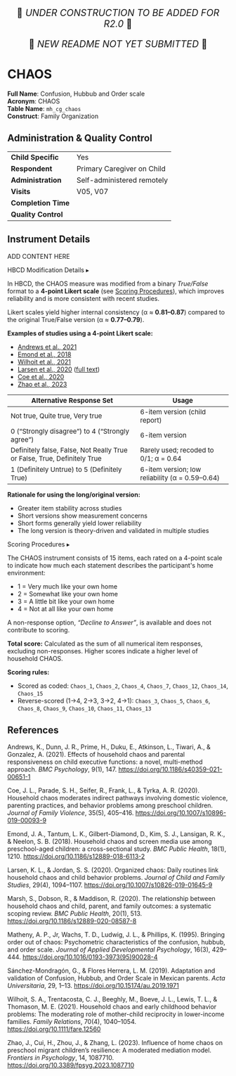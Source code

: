 <p style="text-align: center; font-size: 1.5em;">🚧 <i>UNDER CONSTRUCTION TO BE ADDED FOR R2.0</i> 🚧 </p>
<p style="text-align: center; font-size: 1.5em;">🚧 <i>NEW README NOT YET SUBMITTED</i> 🚧 </p>

# CHAOS

**Full Name**: Confusion, Hubbub and Order scale                    
**Acronym**: CHAOS          
**Table Name**: `mh_cg_chaos`           
**Construct**: Family Organization

## Administration & Quality Control

<table class="table-no-vertical-lines" style="width: 100%; border-collapse: collapse; table-layout: fixed;">
<tbody>
<tr><td><b>Child Specific</b></td>
<td>Yes</td></tr>
<tr><td><b>Respondent</b></td>
<td>Primary Caregiver on Child</td></tr>
<tr><td><b>Administration</b></td>
<td style="word-wrap: break-word; white-space: normal;">Self-administered remotely</td></tr>
<tr><td><b>Visits</b></td>
<td>V05, V07</td></tr>
<tr><td><b>Completion Time</b></td>
<td></td></tr>
<tr><td><b>Quality Control</b></td>
<td style="word-wrap: break-word; white-space: normal;"></td></tr>
</tbody>
</table>

## Instrument Details

ADD CONTENT HERE

<div id="hbcd-mod" class="table-banner" onclick="toggleCollapse(this)">
  <span class="emoji"><i class="fa fa-gear"></i></span>
  <span class="text-with-link">
    <span class="text">HBCD Modification Details</span>
    <a class="anchor-link" href="#hbcd-mod" title="Copy link">
      <i class="fa-solid fa-link"></i>
    </a>
  </span>
  <span class="arrow">▸</span>
</div>
<div class="collapsible-content">
  <p>In HBCD, the CHAOS measure was modified from a binary <em>True/False</em> format to a <strong>4-point Likert scale</strong> (see <a href="#scoring">Scoring Procedures</a>), which improves reliability and is more consistent with recent studies.</p>
  <p>Likert scales yield higher internal consistency (α ≈ <strong>0.81–0.87</strong>) compared to the original True/False version (α ≈ <strong>0.77–0.79</strong>).</p>
  <p><strong>Examples of studies using a 4-point Likert scale:</strong></p>
  <ul>
    <li><a href="https://bmcpsychology.biomedcentral.com/articles/10.1186/s40359-021-00651-1">Andrews et al., 2021</a></li>
    <li><a href="https://bmcpublichealth.biomedcentral.com/articles/10.1186/s12889-018-6113-2">Emond et al., 2018</a></li>
    <li><a href="https://www.ncbi.nlm.nih.gov/pmc/articles/PMC8680262/">Wilhoit et al., 2021</a></li>
    <li><a href="https://link.springer.com/article/10.1007/s10826-019-01645-9">Larsen et al., 2020</a> (<a href="https://www.proquest.com/docview/2375654169?pq-origsite=gscholar&fromopenview=true">full text</a>)</li>
    <li><a href="https://europepmc.org/article/med/32655209">Coe et al., 2020</a></li>
    <li><a href="https://www.frontiersin.org/articles/10.3389/fpsyg.2023.1087710/full">Zhao et al., 2023</a></li>
  </ul>
  <table class="table-no-vertical-lines" style="width: 100%; border-collapse: collapse; table-layout: fixed; font-size: 15px;">
    <thead>
      <tr>
        <th>Alternative Response Set</th>
        <th>Usage</th>
      </tr>
    </thead>
    <tbody>
      <tr>
        <td>Not true, Quite true, Very true</td>
        <td>6-item version (child report)</td>
      </tr>
      <tr>
        <td>0 (“Strongly disagree”) to 4 (“Strongly agree”)</td>
        <td>6-item version</td>
      </tr>
      <tr>
        <td>Definitely false, False, Not Really True or False, True, Definitely True</td>
        <td>Rarely used; recoded to 0/1; α = 0.64</td>
      </tr>
      <tr>
        <td>1 (Definitely Untrue) to 5 (Definitely True)</td>
        <td>6-item version; low reliability (α = 0.59–0.64)</td>
      </tr>
    </tbody>
  </table>
  <p><strong>Rationale for using the long/original version:</strong></p>
  <ul>
    <li>Greater item stability across studies</li>
    <li>Short versions show measurement concerns</li>
    <li>Short forms generally yield lower reliability</li>
    <li>The long version is theory-driven and validated in multiple studies</li>
  </ul>
</div>

<div id="scoring" class="table-banner" onclick="toggleCollapse(this)">
  <span class="emoji"><i class="fa fa-calculator"></i></span>
  <span class="text-with-link">
    <span class="text">Scoring Procedures</span>
    <a class="anchor-link" href="#scoring" title="Copy link">
      <i class="fa-solid fa-link"></i>
    </a>
  </span>
  <span class="arrow">▸</span>
</div>
<div class="collapsible-content">
  <p>The CHAOS instrument consists of 15 items, each rated on a 4-point scale to indicate how much each statement describes the participant's home environment:</p>
  <ul>
    <li>1 = Very much like your own home</li>
    <li>2 = Somewhat like your own home</li>
    <li>3 = A little bit like your own home</li>
    <li>4 = Not at all like your own home</li>
  </ul>
  <p>A non-response option, <em>“Decline to Answer”</em>, is available and does not contribute to scoring.</p>
  <p><strong>Total score:</strong> Calculated as the sum of all numerical item responses, excluding non-responses. Higher scores indicate a higher level of household CHAOS.</p>
  <p><strong>Scoring rules:</strong></p>
  <ul>
    <li>Scored as coded: <code>Chaos_1</code>, <code>Chaos_2</code>, <code>Chaos_4</code>, <code>Chaos_7</code>, <code>Chaos_12</code>, <code>Chaos_14</code>, <code>Chaos_15</code></li>
    <li>Reverse-scored (1→4, 2→3, 3→2, 4→1): <code>Chaos_3</code>, <code>Chaos_5</code>, <code>Chaos_6</code>, <code>Chaos_8</code>, <code>Chaos_9</code>, <code>Chaos_10</code>, <code>Chaos_11</code>, <code>Chaos_13</code></li>
  </ul>
</div>


## References

<div class="references"> 
<p>Andrews, K., Dunn, J. R., Prime, H., Duku, E., Atkinson, L., Tiwari, A., &amp; Gonzalez, A. (2021). Effects of household chaos and parental responsiveness on child executive functions: a novel, multi-method approach. <em>BMC Psychology</em>, 9(1), 147. <a href="https://doi.org/10.1186/s40359-021-00651-1">https://doi.org/10.1186/s40359-021-00651-1</a></p>
<p>Coe, J. L., Parade, S. H., Seifer, R., Frank, L., &amp; Tyrka, A. R. (2020). Household chaos moderates indirect pathways involving domestic violence, parenting practices, and behavior problems among preschool children. <em>Journal of Family Violence</em>, 35(5), 405–416. <a href="https://doi.org/10.1007/s10896-019-00093-9">https://doi.org/10.1007/s10896-019-00093-9</a></p>
<p>Emond, J. A., Tantum, L. K., Gilbert-Diamond, D., Kim, S. J., Lansigan, R. K., &amp; Neelon, S. B. (2018). Household chaos and screen media use among preschool-aged children: a cross-sectional study. <em>BMC Public Health</em>, 18(1), 1210. <a href="https://doi.org/10.1186/s12889-018-6113-2">https://doi.org/10.1186/s12889-018-6113-2</a></p>
<p>Larsen, K. L., &amp; Jordan, S. S. (2020). Organized chaos: Daily routines link household chaos and child behavior problems. <em>Journal of Child and Family Studies</em>, 29(4), 1094–1107. <a href="https://doi.org/10.1007/s10826-019-01645-9">https://doi.org/10.1007/s10826-019-01645-9</a></p>
<p>Marsh, S., Dobson, R., &amp; Maddison, R. (2020). The relationship between household chaos and child, parent, and family outcomes: a systematic scoping review. <em>BMC Public Health</em>, 20(1), 513. <a href="https://doi.org/10.1186/s12889-020-08587-8">https://doi.org/10.1186/s12889-020-08587-8</a></p>
<p>Matheny, A. P., Jr, Wachs, T. D., Ludwig, J. L., &amp; Phillips, K. (1995). Bringing order out of chaos: Psychometric characteristics of the confusion, hubbub, and order scale. <em>Journal of Applied Developmental Psychology</em>, 16(3), 429–444. <a href="https://doi.org/10.1016/0193-3973(95)90028-4">https://doi.org/10.1016/0193-3973(95)90028-4</a></p>
<p>Sánchez-Mondragón, G., &amp; Flores Herrera, L. M. (2019). Adaptation and validation of Confusion, Hubbub, and Order Scale in Mexican parents. <em>Acta Universitaria</em>, 29, 1–13. <a href="https://doi.org/10.15174/au.2019.1971">https://doi.org/10.15174/au.2019.1971</a></p>
<p>Wilhoit, S. A., Trentacosta, C. J., Beeghly, M., Boeve, J. L., Lewis, T. L., &amp; Thomason, M. E. (2021). Household chaos and early childhood behavior problems: The moderating role of mother-child reciprocity in lower-income families. <em>Family Relations</em>, 70(4), 1040–1054. <a href="https://doi.org/10.1111/fare.12560">https://doi.org/10.1111/fare.12560</a></p>
<p>Zhao, J., Cui, H., Zhou, J., &amp; Zhang, L. (2023). Influence of home chaos on preschool migrant children’s resilience: A moderated mediation model. <em>Frontiers in Psychology</em>, 14, 1087710. <a href="https://doi.org/10.3389/fpsyg.2023.1087710">https://doi.org/10.3389/fpsyg.2023.1087710</a></p>
</div>
<br>

